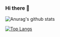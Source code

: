 ### Hi there 👋

![Anurag's github stats](https://github-readme-stats.vercel.app/api?username=b2aconnn&show_icons=true&theme=dark)

[![Top Langs](https://github-readme-stats.vercel.app/api/top-langs/?username=b2aconnn)](https://github.com/anuraghazra/github-readme-stats)
